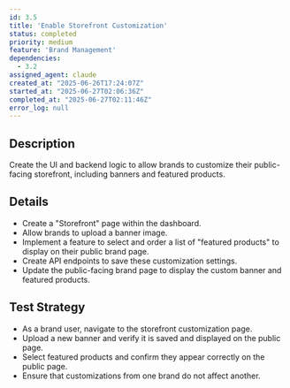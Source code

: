 ```yaml
---
id: 3.5
title: 'Enable Storefront Customization'
status: completed
priority: medium
feature: 'Brand Management'
dependencies:
  - 3.2
assigned_agent: claude
created_at: "2025-06-26T17:24:07Z"
started_at: "2025-06-27T02:06:36Z"
completed_at: "2025-06-27T02:11:46Z"
error_log: null
---
```


## Description
Create the UI and backend logic to allow brands to customize their public-facing storefront, including banners and featured products.

## Details
- Create a "Storefront" page within the dashboard.
- Allow brands to upload a banner image.
- Implement a feature to select and order a list of "featured products" to display on their public brand page.
- Create API endpoints to save these customization settings.
- Update the public-facing brand page to display the custom banner and featured products.

## Test Strategy
- As a brand user, navigate to the storefront customization page.
- Upload a new banner and verify it is saved and displayed on the public page.
- Select featured products and confirm they appear correctly on the public page.
- Ensure that customizations from one brand do not affect another. 
